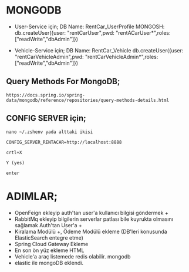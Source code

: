 # MONGODB 
- User-Service için; 
    DB Name: RentCar_UserProfile
    MONGOSH: db.createUser({user: "rentCarUser",pwd: "rentACarUser*",roles: ["readWrite","dbAdmin"]}) 

- Vehicle-Service için;
  DB Name: RentCar_Vehicle
    db.createUser({user: "rentCarVehicleAdmin",pwd: "rentCarVehicleAdmin*",roles: ["readWrite","dbAdmin"]}) 

## Query Methods For MongoDB;
    https://docs.spring.io/spring-data/mongodb/reference/repositories/query-methods-details.html

## CONFIG SERVER için;

    nano ~/.zshenv yada alttaki ikisi 

    CONFIG_SERVER_RENTACAR=http://localhost:8888
    
    crtl+X
    
    Y (yes)
    
    enter

# ADIMLAR;
  - OpenFeign ekleyip auth'tan user'a kullanıcı bilgisi göndermek +
  - RabbitMq ekleyip bilgilerin serverlar patlası bile kuyrukta olmasını sağlamak Auth'tan User'a +
  - Kiralama Modülü +, Ödeme Modülü ekleme (DB'leri konusunda ElasticSearch entegre etme) 
  - Spring Cloud Gateway Ekleme
  - En son ön yüz ekleme HTML 
  - Vehicle'a araç listemede redis olabilir. mongodb 
  - elastic ile mongoDB eklendi.

